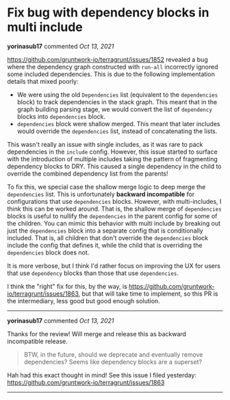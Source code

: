 # Fix bug with dependency blocks in multi include

**yorinasub17** commented *Oct 13, 2021*

https://github.com/gruntwork-io/terragrunt/issues/1852 revealed a bug where the dependency graph constructed with `run-all` incorrectly ignored some included dependencies. This is due to the following implementation details that mixed poorly:

- We were using the old `Dependencies` list (equivalent to the `dependencies` block) to track dependencies in the stack graph. This meant that in the graph building parsing stage, we would convert the list of `dependency` blocks into `dependencies` block.
- `dependencies` block were shallow merged. This meant that later includes would override the `dependencies` list, instead of concatenating the lists.

This wasn't really an issue with single includes, as it was rare to pack dependencies in the `include` config. However, this issue started to surface with the introduction of multiple includes taking the pattern of fragmenting dependency blocks to DRY. This caused a single dependency in the child to override the combined dependency list from the parents!

To fix this, we special case the shallow merge logic to deep merge the `dependencies` list. This is unfortunately **backward incompatible** for configurations that use `dependencies` blocks. However, with multi-includes, I think this can be worked around. That is, the shallow merge of `dependencies` blocks is useful to nullify the `dependencies` in the parent config for some of the children. You can mimic this behavior with multi include by breaking out just the `dependencies` block into a separate config that is conditionally included. That is, all children that don't override the `dependencies` block include the config that defines it, while the child that is overriding the `dependencies` block does not.

It is more verbose, but I think I'd rather focus on improving the UX for users that use `dependency` blocks than those that use `dependencies`.

I think the "right" fix for this, by the way, is https://github.com/gruntwork-io/terragrunt/issues/1863, but that will take time to implement, so this PR is the intermediary, less good but good enough solution.
<br />
***


**yorinasub17** commented *Oct 13, 2021*

Thanks for the review! Will merge and release this as backward incompatible release.

> BTW, in the future, should we deprecate and eventually remove dependencies? Seems like dependency blocks are a superset?

Hah had this exact thought in mind! See this issue I filed yesterday: https://github.com/gruntwork-io/terragrunt/issues/1863
***

